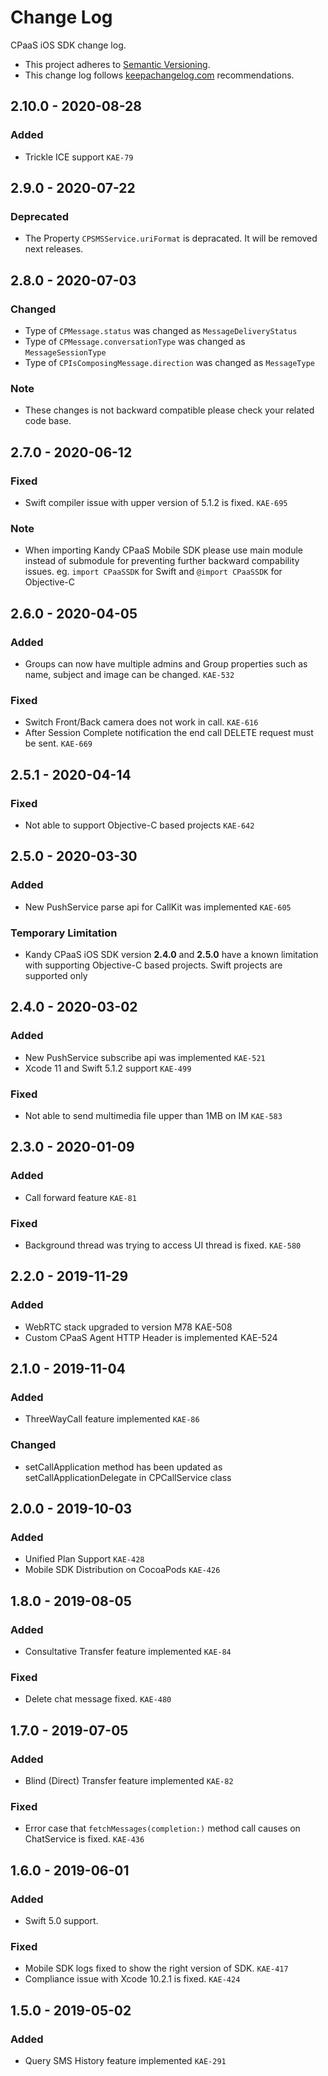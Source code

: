 # Change Log

CPaaS iOS SDK change log.

- This project adheres to [Semantic Versioning](http://semver.org/).
- This change log follows [keepachangelog.com](http://keepachangelog.com/) recommendations.

## 2.10.0 - 2020-08-28

### Added
- Trickle ICE support `KAE-79`

## 2.9.0 - 2020-07-22

### Deprecated
- The Property `CPSMSService.uriFormat` is depracated. It will be removed next releases. 

## 2.8.0 - 2020-07-03

### Changed
- Type of `CPMessage.status` was changed as `MessageDeliveryStatus`
- Type of `CPMessage.conversationType` was changed as `MessageSessionType`
- Type of `CPIsComposingMessage.direction` was changed as `MessageType`

### Note
- These changes is not backward compatible please check your related code base.

## 2.7.0 - 2020-06-12

### Fixed
- Swift compiler issue with upper version of 5.1.2 is fixed. `KAE-695`

### Note
- When importing Kandy CPaaS Mobile SDK please use main module instead of submodule for preventing further backward compability issues. eg. `import CPaaSSDK` for Swift and `@import CPaaSSDK` for Objective-C

## 2.6.0 - 2020-04-05

### Added
- Groups can now have multiple admins and Group properties such as name, subject and image can be changed. `KAE-532`

### Fixed
- Switch Front/Back camera does not work in call. `KAE-616`
- After Session Complete notification the end call DELETE request must be sent. `KAE-669`  

## 2.5.1 - 2020-04-14

### Fixed
- Not able to support Objective-C based projects `KAE-642`

## 2.5.0 - 2020-03-30

### Added
- New PushService parse api for CallKit was implemented `KAE-605`

### Temporary Limitation

- Kandy CPaaS iOS SDK version <b>2.4.0</b> and <b>2.5.0</b> have a known limitation with supporting Objective-C based projects. Swift projects are supported only

## 2.4.0 - 2020-03-02

### Added
- New PushService subscribe api was implemented `KAE-521`
- Xcode 11 and Swift 5.1.2 support `KAE-499`

### Fixed
- Not able to send multimedia file upper than 1MB on IM `KAE-583`

## 2.3.0 - 2020-01-09

### Added
- Call forward feature `KAE-81`

### Fixed
- Background thread was trying to access UI thread is fixed. `KAE-580`


## 2.2.0 - 2019-11-29

### Added
- WebRTC stack upgraded to version M78 KAE-508
- Custom CPaaS Agent HTTP Header is implemented KAE-524

## 2.1.0 - 2019-11-04

### Added
- ThreeWayCall feature implemented `KAE-86`

### Changed
- setCallApplication method has been updated as setCallApplicationDelegate in CPCallService class


## 2.0.0 - 2019-10-03

### Added
- Unified Plan Support `KAE-428`
- Mobile SDK Distribution on CocoaPods `KAE-426`


## 1.8.0 - 2019-08-05

### Added
- Consultative Transfer feature implemented `KAE-84`

### Fixed
- Delete chat message fixed. `KAE-480`


## 1.7.0 - 2019-07-05

### Added
- Blind (Direct) Transfer feature implemented `KAE-82`

### Fixed
- Error case that `fetchMessages(completion:)` method call causes on ChatService is fixed. `KAE-436`


## 1.6.0 - 2019-06-01

### Added
- Swift 5.0 support.

### Fixed
- Mobile SDK logs fixed to show the right version of SDK. `KAE-417`
- Compliance issue with Xcode 10.2.1 is fixed. `KAE-424`


## 1.5.0 - 2019-05-02

### Added
- Query SMS History feature implemented `KAE-291`
